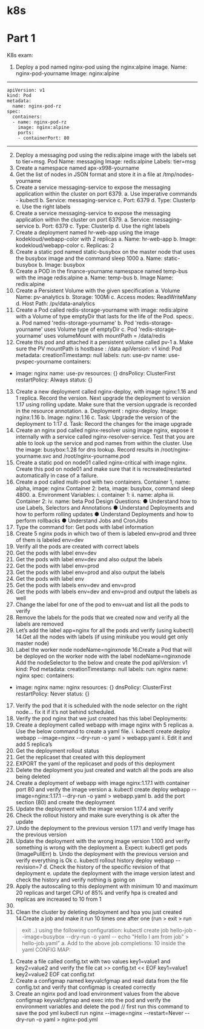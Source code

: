 # k8s
# Part 1

K8s exam:
1. Deploy a pod named nginx-pod using the nginx:alpine image.
Name: nginx-pod-yourname
Image: nginx:alpine
---
    apiVersion: v1
    kind: Pod
    metadata:
      name: nginx-pod-rz
    spec:
      containers:
      - name: nginx-pod-rz
        image: nginx:alpine
        ports:
        - containerPort: 80
---
2. Deploy a messaging pod using the redis:alpine image with the labels set to tier=msg.
Pod Name: messaging
Image: redis:alpine
Labels: tier=msg
3. Create a namespace named apx-x998-yourname
4. Get the list of nodes in JSON format and store it in a file at /tmp/nodes-yourname
5. Create a service messaging-service to expose the messaging application within the
cluster on port 6379.
a. Use imperative commands - kubectl
b. Service: messaging-service
c. Port: 6379
d. Type: ClusterIp
e. Use the right labels
6. Create a service messaging-service to expose the messaging application within the
cluster on port 6379.
a. Service: messaging-service
b. Port: 6379
c. Type: ClusterIp
d. Use the right labels
7. Create a deployment named hr-web-app using the image kodekloud/webapp-color with
2 replicas
a. Name: hr-web-app
b. Image: kodekloud/webapp-color
c. Replicas: 2
8. Create a static pod named static-busybox on the master node that uses the busybox
image and the command sleep 1000
a. Name: static-busybox
b. Image: busybox
9. Create a POD in the finance-yourname namespace named temp-bus with the image
redis:alpine
a. Name: temp-bus
b. Image Name: redis:alpine
10. Create a Persistent Volume with the given specification
a. Volume Name: pv-analytics
b. Storage: 100Mi
c. Access modes: ReadWriteMany
d. Host Path: /pv/data-analytics
11. Create a Pod called redis-storage-yourname with image: redis:alpine with a Volume of
type emptyDir that lasts for the life of the Pod. specs:.
a. Pod named 'redis-storage-yourname'
b. Pod 'redis-storage-yourname' uses Volume type of emptyDir
c. Pod 'redis-storage-yourname' uses volumeMount with mountPath = /data/redis
12. Create this pod and attached it a persistent volume called pv-1
a. Make sure the PV mountPath is hostbase : /data
apiVersion: v1
kind: Pod
metadata:
creationTimestamp: null
labels:
run: use-pv
name: use-pvspec-yourname
containers:
- image: nginx
name: use-pv
resources: {}
dnsPolicy: ClusterFirst
restartPolicy: Always
status: {}
13. Create a new deployment called nginx-deploy, with image nginx:1.16 and 1 replica.
Record the version. Next upgrade the deployment to version 1.17 using rolling update.
Make sure that the version upgrade is recorded in the resource annotation.
a. Deployment : nginx-deploy. Image: nginx:1.16
b. Image: nginx:1.16
c. Task: Upgrade the version of the deployment to 1:17
d. Task: Record the changes for the image upgrade
14. Create an nginx pod called nginx-resolver using image nginx, expose it internally with a
service called nginx-resolver-service. Test that you are able to look up the service and
pod names from within the cluster. Use the image: busybox:1.28 for dns lookup. Record
results in /root/nginx-yourname.svc and /root/nginx-yourname.pod
15. Create a static pod on node01 called nginx-critical with image nginx. Create this pod on
node01 and make sure that it is recreated/restarted automatically in case of a failure.
16. Create a pod called multi-pod with two containers.
Container 1, name: alpha, image: nginx
Container 2: beta, image: busybox, command sleep 4800.
a. Environment Variables:
i. container 1:
ii. name: alpha
iii. Container 2:
iv. name: beta
Pod Design Questions:
● Understand how to use Labels, Selectors and Annotations
● Understand Deployments and how to perform rolling updates
● Understand Deployments and how to perform rollbacks
● Understand Jobs and CronJobs
1. Type the command for:
Get pods with label information
2. Create 5 nginx pods in which two of them is labeled env=prod and
three of them is labeled env=dev
3. Verify all the pods are created with correct labels
4. Get the pods with label env=dev
5. Get the pods with label env=dev and also output the labels
6. Get the pods with label env=prod
7. Get the pods with label env=prod and also output the labels
8. Get the pods with label env
9. Get the pods with labels env=dev and env=prod
10. Get the pods with labels env=dev and env=prod and output the
labels as well
11. Change the label for one of the pod to env=uat and list all the pods to
verify
12. Remove the labels for the pods that we created now and verify all the
labels are removed
13. Let’s add the label app=nginx for all the pods and verify (using
kubectl)
14.Get all the nodes with labels (if using minikube you would get only
master node)
15. Label the worker node nodeName=nginxnode
16.Create a Pod that will be deployed on the worker node with the label
nodeName=nginxnode
Add the nodeSelector to the below and create the pod
apiVersion: v1
kind: Pod
metadata:
creationTimestamp: null
labels:
run: nginx
name: nginx
spec:
containers:
- image: nginx
name: nginx
resources: {}
dnsPolicy: ClusterFirst
restartPolicy: Never
status: {}
17. Verify the pod that it is scheduled with the node selector on the right
node... fix it if it’s not behind scheduled.
18. Verify the pod nginx that we just created has this label
Deployments:
1. Create a deployment called webapp with image nginx with 5 replicas
a. Use the below command to create a yaml file.
i. kubectl create deploy webapp --image=nginx --dry-run -o
yaml > webapp.yaml
ii. Edit it and add 5 replica’s
2. Get the deployment rollout status
3. Get the replicaset that created with this deployment
4. EXPORT the yaml of the replicaset and pods of this deployment
5. Delete the deployment you just created and watch all the pods are
also being deleted
6. Create a deployment of webapp with image nginx:1.17.1 with
container port 80 and verify the image version
a. kubectl create deploy webapp --image=nginx:1.17.1 --dry-run -o
yaml > webapp.yaml
b. add the port section (80) and create the deployment
7. Update the deployment with the image version 1.17.4 and verify
8. Check the rollout history and make sure everything is ok after the
update
9. Undo the deployment to the previous version 1.17.1 and verify Image
has the previous version
10. Update the deployment with the wrong image version 1.100 and
verify something is wrong with the deployment
a. Expect: kubectl get pods (ImagePullErr)
b. Undo the deployment with the previous version and verify
everything is Ok
c. kubectl rollout history deploy webapp --revision=7
d. Check the history of the specific revision of that deployment
e. update the deployment with the image version latest and check
the history and verify nothing is going on
11. Apply the autoscaling to this deployment with minimum 10 and
maximum 20 replicas and target CPU of 85% and verify hpa is
created and replicas are increased to 10 from 1
12.
13. Clean the cluster by deleting deployment and hpa you just created
14.Create a job and make it run 10 times one after one (run > exit > run
>exit ..) using the following configuration:
kubectl create job hello-job --image=busybox --dry-run -o yaml --
echo "Hello I am from job" > hello-job.yaml”
a. Add to the above job completions: 10 inside the yaml
CONFIG MAP:
1. Create a file called config.txt with two values key1=value1 and
key2=value2 and verify the file
cat >> config.txt << EOF
key1=value1
key2=value2
EOF
cat config.txt
2. Create a configmap named keyvalcfgmap and read data from the file
config.txt and verify that configmap is created correctly
3. Create an nginx pod and load environment values from the above
configmap keyvalcfgmap and exec into the pod and verify the
environment variables and delete the pod
// first run this command to save the pod yml
kubectl run nginx --image=nginx --restart=Never --dry-run -o yaml >
nginx-pod.yml
